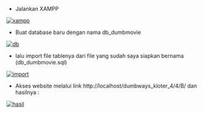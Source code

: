 - Jalankan XAMPP 

<a href="https://ibb.co/FHNtYD2"><img src="https://i.ibb.co/xFPQg7W/xampp.jpg" alt="xampp" border="0"></a>

- Buat database baru dengan nama db_dumbmovie

<a href="https://imgbb.com/"><img src="https://i.ibb.co/FspSBpc/db.jpg" alt="db" border="0"></a>

- lalu import file tablenya dari file yang sudah saya siapkan bernama (db_dumbmovie.sql)

<a href="https://ibb.co/wYXDm0t"><img src="https://i.ibb.co/4JGBrmk/import.jpg" alt="import" border="0"></a>

- Akses website melalui link http://localhost/dumbways_kloter_4/4/B/   dan hasilnya :

<a href="https://ibb.co/XJG22bm"><img src="https://i.ibb.co/7y0YYX7/hasil.jpg" alt="hasil" border="0"></a>
